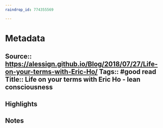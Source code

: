 ```yaml
---
raindrop_id: 774355569

---
```


# Metadata
Source:: https://alessign.github.io/Blog/2018/07/27/Life-on-your-terms-with-Eric-Ho/
Tags:: #good read
Title:: Life on your terms with Eric Ho - lean consciousness
---



## Highlights
## Notes
